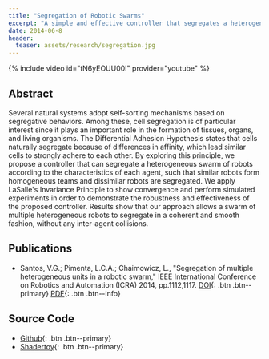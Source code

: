 ```yaml
---
title: "Segregation of Robotic Swarms"
excerpt: "A simple and effective controller that segregates a heterogeneous swarm into homogeneous clusters."
date: 2014-06-8
header:
  teaser: assets/research/segregation.jpg
---
```


{% include video id="tN6yEOUU00I" provider="youtube" %}

Abstract
--------

Several natural systems adopt self-sorting mechanisms based on
segregative behaviors. Among these, cell segregation is of particular
interest since it plays an important role in the formation of tissues,
organs, and living organisms. The Differential Adhesion Hypothesis
states that cells naturally segregate because of differences in
affinity, which lead similar cells to strongly adhere to each
other. By exploring this principle, we propose a controller that can
segregate a heterogeneous swarm of robots according to the
characteristics of each agent, such that similar robots form
homogeneous teams and dissimilar robots are segregated. We apply
LaSalle's Invariance Principle to show convergence and perform
simulated experiments in order to demonstrate the robustness and
effectiveness of the proposed controller. Results show that our
approach allows a swarm of multiple heterogeneous robots to segregate
in a coherent and smooth fashion, without any inter-agent collisions.

Publications
------------
* Santos, V.G.; Pimenta, L.C.A.; Chaimowicz, L., "Segregation of multiple heterogeneous units in a robotic swarm," IEEE International Conference on Robotics and Automation (ICRA) 2014, pp.1112,1117. [DOI](http://dx.doi.org/10.1109/ICRA.2014.6906993){: .btn .btn--primary} [PDF](https://dl.dropboxusercontent.com/s/rl3wiunxunqty7p/icra2014-segregation.pdf?dl=1){: .btn .btn--info}

Source Code
-----------
* [<i class="fab fa-fw fa-github" aria-hidden="true"></i> Github](https://github.com/vgracianos/segregation-icra){: .btn .btn--primary}
* [<i class="fa fa-fw fa-eye" aria-hidden="true"></i> Shadertoy](https://www.shadertoy.com/view/4s33Dj){: .btn .btn--primary}
